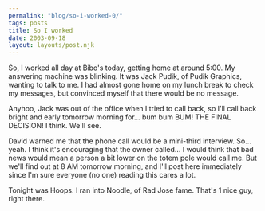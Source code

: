 ```yaml
---
permalink: "blog/so-i-worked-0/"
tags: posts
title: So I worked
date: 2003-09-18
layout: layouts/post.njk
---
```


So, I worked all day at Bibo's today, getting home at around 5:00. My answering machine was blinking. It was Jack Pudik, of Pudik Graphics, wanting to talk to me. I had almost gone home on my lunch break to check my messages, but convinced myself that there would be no message. 

Anyhoo, Jack was out of the office when I tried to call back, so I'll call back bright and early tomorrow morning for... bum bum BUM! THE FINAL DECISION! I think. We'll see.

David warned me that the phone call would be a mini-third interview. So... yeah. I think it's encouraging that the owner called... I would think that bad news would mean a person a bit lower on the totem pole would call me. But we'll find out at 8 AM tomorrow morning, and I'll post here immediately since I'm sure everyone (no one) reading this cares a lot.

Tonight was Hoops. I ran into Noodle, of Rad Jose fame. That's 1 nice guy, right there.